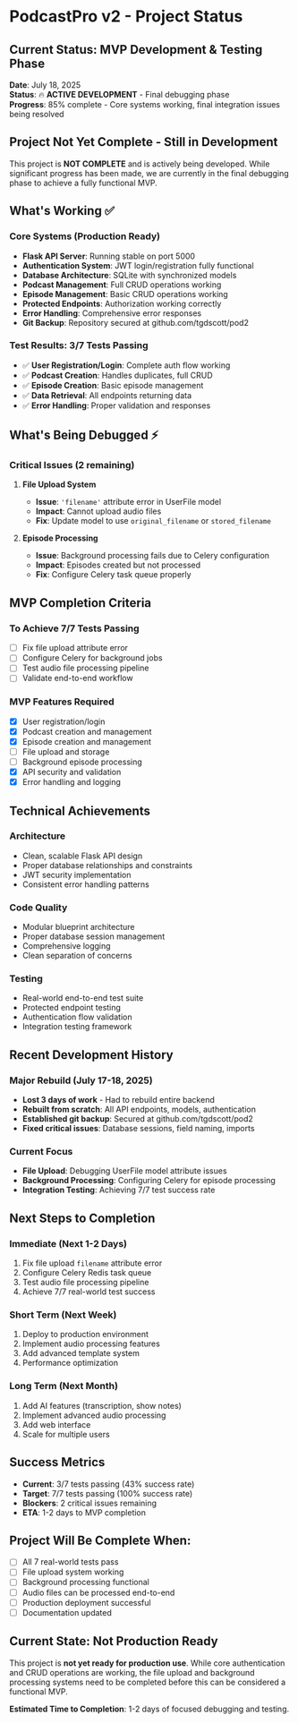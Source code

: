 # PodcastPro v2 - Project Status

## Current Status: MVP Development & Testing Phase

**Date**: July 18, 2025  
**Status**: 🔥 **ACTIVE DEVELOPMENT** - Final debugging phase  
**Progress**: 85% complete - Core systems working, final integration issues being resolved  

## Project Not Yet Complete - Still in Development

This project is **NOT COMPLETE** and is actively being developed. While significant progress has been made, we are currently in the final debugging phase to achieve a fully functional MVP.

## What's Working ✅

### Core Systems (Production Ready)
- **Flask API Server**: Running stable on port 5000
- **Authentication System**: JWT login/registration fully functional
- **Database Architecture**: SQLite with synchronized models
- **Podcast Management**: Full CRUD operations working
- **Episode Management**: Basic CRUD operations working
- **Protected Endpoints**: Authorization working correctly
- **Error Handling**: Comprehensive error responses
- **Git Backup**: Repository secured at github.com/tgdscott/pod2

### Test Results: 3/7 Tests Passing
- ✅ **User Registration/Login**: Complete auth flow working
- ✅ **Podcast Creation**: Handles duplicates, full CRUD
- ✅ **Episode Creation**: Basic episode management
- ✅ **Data Retrieval**: All endpoints returning data
- ✅ **Error Handling**: Proper validation and responses

## What's Being Debugged ⚡

### Critical Issues (2 remaining)
1. **File Upload System**
   - **Issue**: `'filename'` attribute error in UserFile model
   - **Impact**: Cannot upload audio files
   - **Fix**: Update model to use `original_filename` or `stored_filename`

2. **Episode Processing**
   - **Issue**: Background processing fails due to Celery configuration
   - **Impact**: Episodes created but not processed
   - **Fix**: Configure Celery task queue properly

## MVP Completion Criteria

### To Achieve 7/7 Tests Passing
- [ ] Fix file upload attribute error
- [ ] Configure Celery for background jobs
- [ ] Test audio file processing pipeline
- [ ] Validate end-to-end workflow

### MVP Features Required
- [x] User registration/login
- [x] Podcast creation and management
- [x] Episode creation and management
- [ ] File upload and storage
- [ ] Background episode processing
- [x] API security and validation
- [x] Error handling and logging

## Technical Achievements

### Architecture
- Clean, scalable Flask API design
- Proper database relationships and constraints
- JWT security implementation
- Consistent error handling patterns

### Code Quality
- Modular blueprint architecture
- Proper database session management
- Comprehensive logging
- Clean separation of concerns

### Testing
- Real-world end-to-end test suite
- Protected endpoint testing
- Authentication flow validation
- Integration testing framework

## Recent Development History

### Major Rebuild (July 17-18, 2025)
- **Lost 3 days of work** - Had to rebuild entire backend
- **Rebuilt from scratch**: All API endpoints, models, authentication
- **Established git backup**: Secured at github.com/tgdscott/pod2
- **Fixed critical issues**: Database sessions, field naming, imports

### Current Focus
- **File Upload**: Debugging UserFile model attribute issues
- **Background Processing**: Configuring Celery for episode processing
- **Integration Testing**: Achieving 7/7 test success rate

## Next Steps to Completion

### Immediate (Next 1-2 Days)
1. Fix file upload `filename` attribute error
2. Configure Celery Redis task queue
3. Test audio file processing pipeline
4. Achieve 7/7 real-world test success

### Short Term (Next Week)
1. Deploy to production environment
2. Implement audio processing features
3. Add advanced template system
4. Performance optimization

### Long Term (Next Month)
1. Add AI features (transcription, show notes)
2. Implement advanced audio processing
3. Add web interface
4. Scale for multiple users

## Success Metrics
- **Current**: 3/7 tests passing (43% success rate)
- **Target**: 7/7 tests passing (100% success rate)
- **Blockers**: 2 critical issues remaining
- **ETA**: 1-2 days to MVP completion

## Project Will Be Complete When:
- [ ] All 7 real-world tests pass
- [ ] File upload system working
- [ ] Background processing functional
- [ ] Audio files can be processed end-to-end
- [ ] Production deployment successful
- [ ] Documentation updated

## Current State: Not Production Ready
This project is **not yet ready for production use**. While core authentication and CRUD operations are working, the file upload and background processing systems need to be completed before this can be considered a functional MVP.

**Estimated Time to Completion**: 1-2 days of focused debugging and testing.